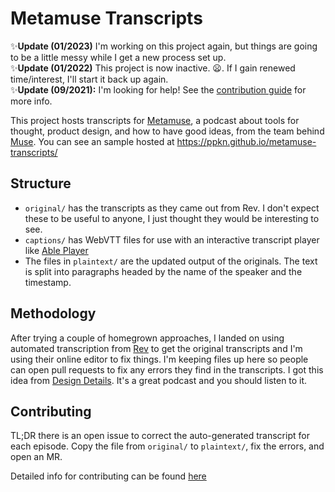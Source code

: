 # Metamuse Transcripts

:sparkles:**Update (01/2023)** I'm working on this project again, but things are going to be a little messy while I get a new process set up.  
:sparkles:**Update (01/2022)** This project is now inactive. 😦. If I gain renewed time/interest, I'll start it back up again.  
:sparkles:**Update (09/2021):** I'm looking for help! See the [contribution guide](CONTRIBUTING.md) for more info.

This project hosts transcripts for [Metamuse](https://museapp.com/podcast/), a podcast about tools for thought, product design, and how to have good ideas, from the team behind [Muse](https://museapp.com/). You can see an sample hosted at https://ppkn.github.io/metamuse-transcripts/

## Structure
- `original/` has the transcripts as they came out from Rev. I don't expect these to be useful to anyone, I just thought they would be interesting to see.
- `captions/` has WebVTT files for use with an interactive transcript player like [Able Player](https://ableplayer.github.io/ableplayer/)
- The files in `plaintext/` are the updated output of the originals. The text is split into paragraphs headed by the name of the speaker and the timestamp.

## Methodology
After trying a couple of homegrown approaches, I landed on using automated transcription from [Rev](https://rev.com/) to get the original transcripts and I'm using their online editor to fix things. I'm keeping files up here so people can open pull requests to fix any errors they find in the transcripts. I got this idea from [Design Details](https://github.com/designdetails/designdetails). It's a great podcast and you should listen to it.

## Contributing
TL;DR there is an open issue to correct the auto-generated transcript for each episode. Copy the file from `original/` to `plaintext/`, fix the errors, and open an MR.

Detailed info for contributing can be found [here](CONTRIBUTING.md)

